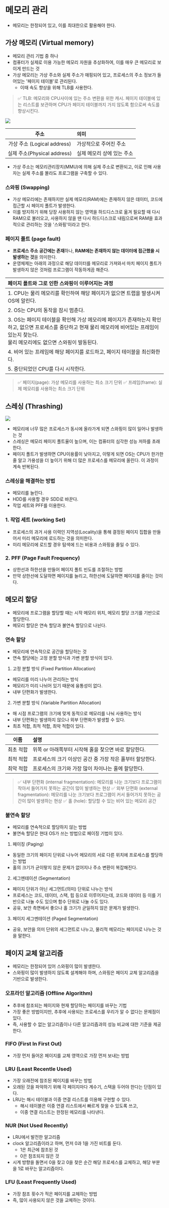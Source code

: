 # 메모리 관리
- 메모리는 한정되어 있고, 이를 최대한으로 활용해야 한다.

## 가상 메모리 (Virtual memory)
- 메모리 관리 기법 중 하나
- 컴퓨터가 실제로 이용 가능한 메모리 자원을 추상화하여, 이를 매우 큰 메모리로 보이게 만드는 것
- 가상 메모리는 가상 주소와 실제 주소가 매핑되어 있고, 프로세스의 주소 정보가 들어있는 '페이지 테이블'로 관리된다.
  - 이때 속도 향상을 위해 TLB를 사용한다. 

> ✅ TLB: 메모리와 CPU사이에 있는 주소 변환을 위한 캐시. 페이지 테이블에 있는 리스트를 보관하며 CPU가 페이지 테이블까지 가지 않도록 함으로써 속도를 향상시킨다.

<img src='./img/memory_03.JPG'>

|주소|의미|
|:-:|:--|
|가상 주소 (Logical address)|가상적으로 주어진 주소|
|실제 주소(Physical address)|실제 메모리 상에 있는 주소|

- 가상 주소는 메모리관리장치(MMU)에 의해 실제 주소로 변환되고, 이로 인해 사용자는 실제 주소를 몰라도 프로그램을 구축할 수 있다. 

### 스와핑 (Swapping)
- 가상 메모리에는 존재하지만 실제 메모리(RAM)에는 존재하지 않은 데이터, 코드에 접근할 시 페이지 폴트가 발생한다.
- 이를 방지하기 위해 당장 사용하지 않는 영역을 하드디스크로 옮겨 필요할 때 다시 RAM으로 불러오고, 사용하지 않을 땐 다시 하드디스크로 내림으로써 RAM을 효과적으로 관리하는 것을 '스와핑'이라고 한다.

### 페이지 폴트 (page fault)
- **프로세스 주소 공간에는 존재**하나, **RAM에는 존재하지 않는 데이터에 접근했을 시 발생하는 것**을 의미한다.
- 운영체제는 아래의 과정으로 해당 데이터를 메모리로 가져와서 마치 페이지 폴트가 발생하지 않은 것처럼 프로그램이 작동하게끔 해준다.

|페이지 폴트와 그로 인한 스와핑이 이루어지는 과정|
|:-|
|1. CPU는 물리 메모리를 확인하여 해당 페이지가 없으면 트랩을 발생시켜 OS에 알린다.|
|2. OS는 CPU의 동작을 잠시 멈춘다.|
|3. OS는 페이지 테이블을 확인해 가상 메모리에 페이지가 존재하는지 확인하고, 없으면 프로세스를 중단하고 현재 물리 메모리에 비어있는 프레임이 있는지 찾는다.<br>물리 메모리에도 없으면 스와핑이 발동된다.|
|4. 비어 있는 프레임에 해당 페이지를 로드하고, 페이지 테이블을 최신화한다.|
|5. 중단되었던 CPU를 다시 시작한다.|

> ✅ 페이지(page): 가상 메모리를 사용하는 최소 크기 단위
> ✅ 프레임(frame): 실제 메모리를 사용하는 최소 크기 단위

## 스레싱 (Thrashing)

<img src='./img/memory_04'>

- 메모리에 너무 많은 프로세스가 동시에 올라가게 되면 스와핑이 많이 일어나 발생하는 것
- 스레싱은 메모리 페이지 폴트율이 높으며, 이는 컴퓨터의 심각한 성능 저하를 초래한다.
- 페이지 폴트가 발생하면 CPU이용률이 낮아지고, 이렇게 되면 OS는 CPU가 한가한 줄 알고 가용성을 더 높이기 위해 더 많은 프로세스를 메모리에 올린다. 이 과정이 계속 반복된다.

### 스레싱을 해결하는 방법
- 메모리를 늘린다.
- HDD를 사용할 경우 SDD로 바꾼다.
- 작업 세트와 PFF를 이용한다.

### 1. 작업 세트 (working Set)
- 프로세스의 과거 사용 이력인 지역성(Locality)을 통해 결정된 페이지 집합을 만들어서 미리 메모리에 로드하는 것을 의미한다.
- 미리 메모리에 로드할 경우 탐색에 드는 비용과 스와핑을 줄일 수 있다.

### 2. PFF (Page Fault Frequency)
- 상한선과 하한선을 만들어 페이지 폴트 빈도를 조절하는 방법
- 만약 상한선에 도달하면 페이지를 늘리고, 하한선에 도달하면 페이지를 줄이는 것이다.

## 메모리 할당
- 메모리에 프로그램을 할당할 때는 시작 메모리 위치, 메모리 할당 크기를 기반으로 할당한다.
- 메모리 할당은 연속 할당과 불연속 할당으로 나뉜다. 

### 연속 할당
- 메모리에 연속적으로 공간을 할당하는 것
- 연속 할당에는 고정 분할 방식과 가변 분할 방식이 있다.

1. 고정 분할 방식 (Fixed Partition Allocation)
- 메모리를 미리 나누어 관리하는 방식
- 메모리가 미리 나뉘어 있기 때문에 융통성이 없다.
- 내부 단편화가 발생한다.

2. 가변 분할 방식 (Variable Partition Allocation)
- 매 시점 프로그램의 크기에 맞게 동적으로 메모리를 나눠 사용하는 방식
- 내부 단편화는 발생하지 않으나 외부 단편화가 발생할 수 있다.
- 최초 적합, 최적 적합, 최악 적합이 있다.

|이름|설명|
|:-:|:--|
|최초 적합|위쪽 or 아래쪽부터 시작해 홀을 찾으면 바로 할당한다.|
|최적 적합|프로세스의 크기 이상인 공간 중 가장 작은 홀부터 할당한다.|
|최악 적합|프로세스의 크기와 가장 많이 차이나는 홀에 할당한다.|

> ✅ 내부 단편화 (internal fragmentation): 메모리를 나눈 크기보다 프로그램이 작아서 들어가지 못하는 공간이 많이 발생하는 현상
> ✅ 외부 단편화 (external fragmentation): 메모리를 나눈 크기보다 프로그램이 커서 들어가지 못하는 공간이 많이 발생하는 현상
> ✅ 홀 (hole): 할당할 수 있는 비어 있는 메모리 공간

### 불연속 할당
- 메모리를 연속적으로 할당하지 않는 방법
- 불연속 할당은 현대 OS가 쓰는 방법으로 페이징 기법이 있다. 

1. 페이징 (Paging)
- 동일한 크기의 페이지 단위로 나누어 메모리의 서로 다른 위치에 프로세스를 할당하는 방법
- 홀의 크기가 균이랗지 않은 문제가 없어지나 주소 변환이 복잡해진다.

2. 세그멘테이션 (Segmentation)
- 페이지 단위가 아닌 세그먼트(의미) 단위로 나누는 방식
- 프로세스는 코드, 데이터, 스택, 힙 등으로 이루어지는데, 코드와 데이터 등 이를 기반으로 나눌 수도 있으며 함수 단위로 나눌 수도 있다.
- 공유, 보안 측면에서 좋으나 홀 크기가 균일하지 않은 문제가 발생한다.

3. 페이지 세그멘테이션 (Paged Segmentation)
- 공유, 보안을 의미 단위의 세그먼트로 나누고, 물리적 메모리는 페이지로 나누는 것을 말한다.

## 페이지 교체 알고리즘
- 메모리는 한정되어 있어 스와핑이 많이 발생한다.
- 스와핑이 많이 발생하지 않도록 설계해야 하며, 스와핑은 페이지 교체 알고리즘을 기반으로 발생한다.

### 오프라인 알고리즘 (Offline Algorithm)
- 추후에 참조되는 페이지와 현재 할당하는 페이지를 바꾸는 기법
- 가장 좋은 방법이지만, 추후에 사용되는 프로세스를 우리가 알 수 없다는 문제점이 있다.
- 즉, 사용할 수 없는 알고리즘이나 다른 알고리즘과의 성능 비교에 대한 기준을 제공한다.

### FIFO (First In First Out)
- 가장 먼저 들어온 페이지를 교체 영역으로 가장 먼저 보내는 방법

### LRU (Least Recentle Used)
- 가장 오래전에 참조된 페이지를 바꾸는 방법
- 오래된 것을 파악하기 위해 각 페이지마다 계수기, 스택을 두어야 한다는 단점이 있다.
- LRU는 해시 테이블과 이중 연결 리스트를 이용해 구현할 수 있다. 
  - 해시 테이블은 이중 연결 리스트에서 빠르게 찾을 수 있도록 쓰고,
  - 이중 연결 리스트는 한정된 메모리를 나타낸다. 

### NUR (Not Used Recently)
- LRU에서 발전한 알고리즘
- clock 알고리즘이라고 하며, 먼저 0과 1을 가진 비트를 둔다. 
  - 1은 최근에 참조된 것
  - 0은 참조되지 않은 것
- 시계 방향을 돌면서 0을 찾고 0을 찾은 순간 해당 프로세스를 교체하고, 해당 부분을 1로 바꾸는 알고리즘이다.

### LFU (Least Frequently Used)
- 가장 참조 횟수가 적은 페이지를 교체하는 방법
- 즉, 많이 사용되지 않은 것을 교체하는 것이다.